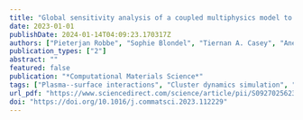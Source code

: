 ```yaml
---
title: "Global sensitivity analysis of a coupled multiphysics model to predict surface evolution in fusion plasma--surface interactions"
date: 2023-01-01
publishDate: 2024-01-14T04:09:23.170317Z
authors: ["Pieterjan Robbe", "Sophie Blondel", "Tiernan A. Casey", "Ane Lasa", "Khachik Sargsyan", "Brian D. Wirth", "Habib N. Najm"]
publication_types: ["2"]
abstract: ""
featured: false
publication: "*Computational Materials Science*"
tags: ["Plasma--surface interactions", "Cluster dynamics simulation", "Sensitivity analysis"]
url_pdf: "https://www.sciencedirect.com/science/article/pii/S0927025623002239"
doi: "https://doi.org/10.1016/j.commatsci.2023.112229"
---
```


